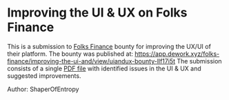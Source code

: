 # Improving the UI & UX on Folks Finance
This is a submission to [Folks Finance](https://folks.finance/) bounty for improving the UX/UI of their platform.
The bounty was published at: https://app.dework.xyz/folks-finance/improving-the-ui-and/view/uiandux-bounty-llf17i5t
The submission consists of a single [PDF file](bounty_by_ShaperOfEntropy.pdf) with identified issues in the UI & UX and suggested improvements.

Author: ShaperOfEntropy
